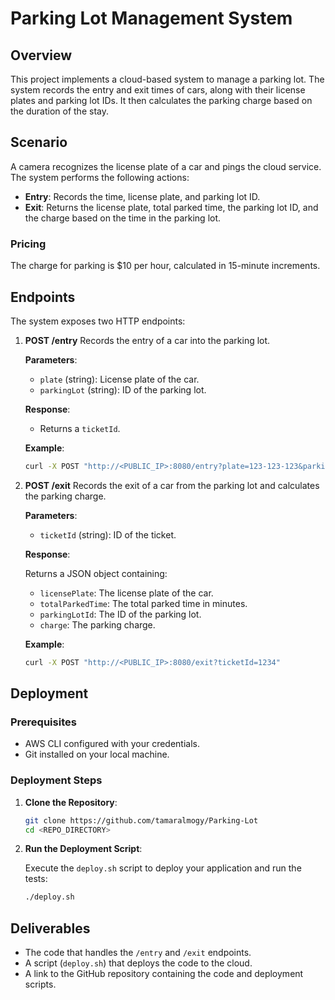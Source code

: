 # Parking Lot Management System

## Overview

This project implements a cloud-based system to manage a parking lot. The system records the entry and exit times of cars, along with their license plates and parking lot IDs. It then calculates the parking charge based on the duration of the stay.

## Scenario

A camera recognizes the license plate of a car and pings the cloud service. The system performs the following actions:

- **Entry**: Records the time, license plate, and parking lot ID.
- **Exit**: Returns the license plate, total parked time, the parking lot ID, and the charge based on the time in the parking lot.

### Pricing

The charge for parking is $10 per hour, calculated in 15-minute increments.

## Endpoints

The system exposes two HTTP endpoints:

1. **POST /entry**
   Records the entry of a car into the parking lot.

   **Parameters**:
   - `plate` (string): License plate of the car.
   - `parkingLot` (string): ID of the parking lot.

   **Response**:
   - Returns a `ticketId`.

   **Example**:
   ```sh
   curl -X POST "http://<PUBLIC_IP>:8080/entry?plate=123-123-123&parkingLot=382"

2. **POST /exit**
   Records the exit of a car from the parking lot and calculates the parking charge.
   
   **Parameters**:
   
   - `ticketId` (string): ID of the ticket.
   
   **Response**:
   
   Returns a JSON object containing:
   - `licensePlate`: The license plate of the car.
   - `totalParkedTime`: The total parked time in minutes.
   - `parkingLotId`: The ID of the parking lot.
   - `charge`: The parking charge.
   
   **Example**:

   ```sh
   curl -X POST "http://<PUBLIC_IP>:8080/exit?ticketId=1234"

## Deployment

### Prerequisites

- AWS CLI configured with your credentials.
- Git installed on your local machine.

### Deployment Steps

1. **Clone the Repository**:

    ```sh
    git clone https://github.com/tamaralmogy/Parking-Lot
    cd <REPO_DIRECTORY>
    ```

2. **Run the Deployment Script**:

    Execute the `deploy.sh` script to deploy your application and run the tests:

    ```sh
    ./deploy.sh
    ```

## Deliverables

- The code that handles the `/entry` and `/exit` endpoints.
- A script (`deploy.sh`) that deploys the code to the cloud.
- A link to the GitHub repository containing the code and deployment scripts.

   
